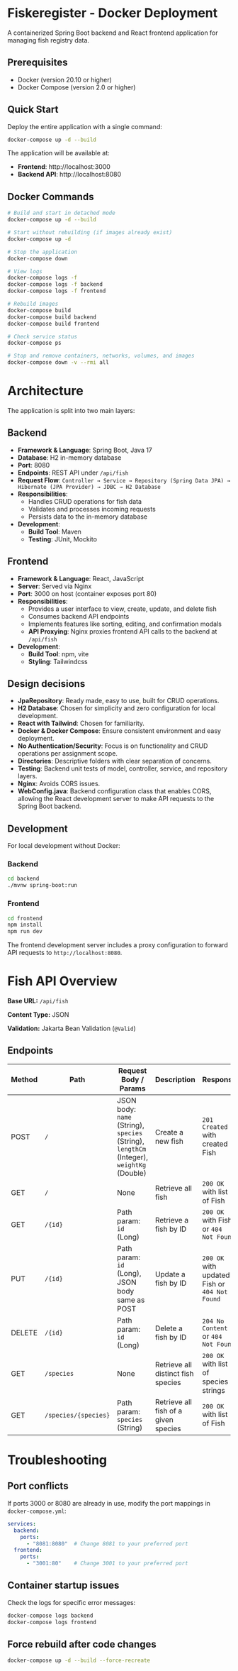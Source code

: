 # Fiskeregister - Docker Deployment

A containerized Spring Boot backend and React frontend application for managing fish registry data.

## Prerequisites

- Docker (version 20.10 or higher)
- Docker Compose (version 2.0 or higher)

## Quick Start

Deploy the entire application with a single command:

```bash
docker-compose up -d --build
```

The application will be available at:
- **Frontend**: http://localhost:3000
- **Backend API**: http://localhost:8080

## Docker Commands

```bash
# Build and start in detached mode
docker-compose up -d --build

# Start without rebuilding (if images already exist)
docker-compose up -d

# Stop the application
docker-compose down

# View logs
docker-compose logs -f
docker-compose logs -f backend
docker-compose logs -f frontend

# Rebuild images
docker-compose build
docker-compose build backend
docker-compose build frontend

# Check service status
docker-compose ps

# Stop and remove containers, networks, volumes, and images
docker-compose down -v --rmi all
```

# Architecture

The application is split into two main layers:

## Backend
- **Framework & Language**: Spring Boot, Java 17
- **Database**: H2 in-memory database
- **Port**: 8080
- **Endpoints**: REST API under `/api/fish`
- **Request Flow**:
  `Controller → Service → Repository (Spring Data JPA) → Hibernate (JPA Provider) → JDBC → H2 Database`
- **Responsibilities**:
  - Handles CRUD operations for fish data
  - Validates and processes incoming requests
  - Persists data to the in-memory database
- **Development**:
  - **Build Tool**: Maven
  - **Testing**: JUnit, Mockito


## Frontend
- **Framework & Language**: React, JavaScript
- **Server**: Served via Nginx
- **Port**: 3000 on host (container exposes port 80)
- **Responsibilities**:
  - Provides a user interface to view, create, update, and delete fish
  - Consumes backend API endpoints
  - Implements features like sorting, editing, and confirmation modals
  - **API Proxying**: Nginx proxies frontend API calls to the backend at `/api/fish`
- **Development**:
  - **Build Tool**: npm, vite
  - **Styling**: Tailwindcss


## Design decisions
- **JpaRepository**: Ready made, easy to use, built for CRUD operations.
- **H2 Database**: Chosen for simplicity and zero configuration for local development.
- **React with Tailwind**: Chosen for familiarity.
- **Docker & Docker Compose**: Ensure consistent environment and easy deployment.
- **No Authentication/Security**: Focus is on functionality and CRUD operations per assignment scope.
- **Directories**: Descriptive folders with clear separation of concerns.
- **Testing**: Backend unit tests of model, controller, service, and repository layers.
- **Nginx**: Avoids CORS issues.
- **WebConfig.java**: Backend configuration class that enables CORS, allowing the React development server to make API requests to the Spring Boot backend.

## Development

For local development without Docker:

### Backend
```bash
cd backend
./mvnw spring-boot:run
```

### Frontend
```bash
cd frontend
npm install
npm run dev
```

The frontend development server includes a proxy configuration to forward API requests to `http://localhost:8080`.



# Fish API Overview
**Base URL:** `/api/fish`

**Content Type:** JSON

**Validation:** Jakarta Bean Validation (`@Valid`)

## **Endpoints**

| Method | Path | Request Body / Params | Description | Response |
|--------|------|---------------------|-------------|----------|
| POST   | `/` | JSON body: `name` (String), `species` (String), `lengthCm` (Integer), `weightKg` (Double) | Create a new fish | `201 Created` with created Fish |
| GET    | `/` | None | Retrieve all fish | `200 OK` with list of Fish |
| GET    | `/{id}` | Path param: `id` (Long) | Retrieve a fish by ID | `200 OK` with Fish or `404 Not Found` |
| PUT    | `/{id}` | Path param: `id` (Long), JSON body same as POST | Update a fish by ID | `200 OK` with updated Fish or `404 Not Found` |
| DELETE | `/{id}` | Path param: `id` (Long) | Delete a fish by ID | `204 No Content` or `404 Not Found` |
| GET    | `/species` | None | Retrieve all distinct fish species | `200 OK` with list of species strings |
| GET    | `/species/{species}` | Path param: `species` (String) | Retrieve all fish of a given species | `200 OK` with list of Fish |


# Troubleshooting

## Port conflicts
If ports 3000 or 8080 are already in use, modify the port mappings in `docker-compose.yml`:

```yaml
services:
  backend:
    ports:
      - "8081:8080"  # Change 8081 to your preferred port
  frontend:
    ports:
      - "3001:80"    # Change 3001 to your preferred port
```

## Container startup issues
Check the logs for specific error messages:
```bash
docker-compose logs backend
docker-compose logs frontend
```

## Force rebuild after code changes
```bash
docker-compose up -d --build --force-recreate
```
